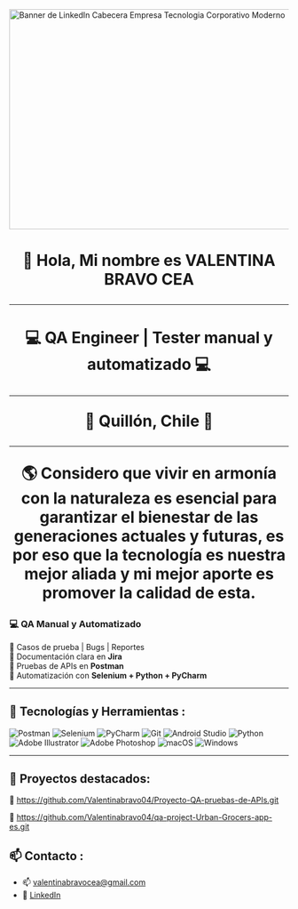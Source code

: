 <img width="1584" height="396" alt="Banner de LinkedIn Cabecera Empresa Tecnologia Corporativo Moderno" src="https://github.com/user-attachments/assets/d740f97f-ccd4-4f38-b553-0aea5cd35111" />


<h1 align="center"> 👋 Hola, Mi nombre es VALENTINA BRAVO CEA  

---
  
<h1 align="center"> 💻 QA Engineer | Tester manual y automatizado 💻

---

📍   Quillón, Chile 🌄 


---

🌎 Considero que vivir en armonía con la naturaleza es esencial para garantizar el bienestar de las generaciones actuales y futuras, es por eso que la tecnología es nuestra mejor aliada y mi mejor aporte es promover la calidad de esta.






###  💻 QA Manual y Automatizado

🧪 Casos de prueba | Bugs | Reportes  
📌 Documentación clara en **Jira**   
🔁 Pruebas de APIs en **Postman**  
🤖 Automatización con **Selenium + Python + PyCharm**  

---

## 🚀 Tecnologías y Herramientas :

![Postman](https://img.shields.io/badge/Postman-orange?style=flat&logo=postman&logoColor=white)
![Selenium](https://img.shields.io/badge/Selenium-43B02A?style=flat&logo=selenium&logoColor=white)
![PyCharm](https://img.shields.io/badge/PyCharm-green?style=flat&logo=jetbrains&logoColor=white)
![Git](https://img.shields.io/badge/Git-F05032?style=flat&logo=git&logoColor=white)
![Android Studio](https://img.shields.io/badge/Android%20Studio-3DDC84?style=flat&logo=androidstudio&logoColor=white)
![Python](https://img.shields.io/badge/Python-3776AB?style=flat&logo=python&logoColor=white)
![Adobe Illustrator](https://img.shields.io/badge/adobe%20illustrator-%23FF9A00.svg?style=for-the-badge&logo=adobe%20illustrator&logoColor=white)
![Adobe Photoshop](https://img.shields.io/badge/adobe%20photoshop-%2331A8FF.svg?style=for-the-badge&logo=adobe%20photoshop&logoColor=white)
![macOS](https://img.shields.io/badge/mac%20os-000000?style=for-the-badge&logo=macos&logoColor=F0F0F0)
![Windows](https://img.shields.io/badge/Windows-0078D6?style=for-the-badge&logo=windows&logoColor=white)

---

## 📂 Proyectos destacados:

🔗 https://github.com/Valentinabravo04/Proyecto-QA-pruebas-de-APIs.git


🔗 https://github.com/Valentinabravo04/qa-project-Urban-Grocers-app-es.git


## 📫 Contacto :

- 📫 valentinabravocea@gmail.com
- 🔗 [LinkedIn](https://www.linkedin.com/in/valentinabravocea/)
 
